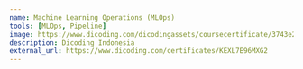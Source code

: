 ```yaml
---
name: Machine Learning Operations (MLOps)
tools: [MLOps, Pipeline]
image: https://www.dicoding.com/dicodingassets/coursecertificate/3743e201f5517ec67ec173b4379223f2e8667820/view
description: Dicoding Indonesia
external_url: https://www.dicoding.com/certificates/KEXL7E96MXG2
---
```

